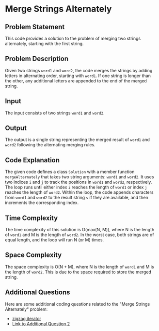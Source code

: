 # Merge Strings Alternately

## Problem Statement

This code provides a solution to the problem of merging two strings alternately, starting with the first string.

## Problem Description

Given two strings `word1` and `word2`, the code merges the strings by adding letters in alternating order, starting with `word1`. If one string is longer than the other, any additional letters are appended to the end of the merged string.

## Input

The input consists of two strings `word1` and `word2`.

## Output

The output is a single string representing the merged result of `word1` and `word2` following the alternating merging rules.

## Code Explanation

The given code defines a class `Solution` with a member function `mergeAlternately` that takes two string arguments: `word1` and `word2`. It uses two indices `i` and `j` to track the positions in `word1` and `word2`, respectively. The loop runs until either index `i` reaches the length of `word1` or index `j` reaches the length of `word2`. Within the loop, the code appends characters from `word1` and `word2` to the result string `s` if they are available, and then increments the corresponding index.

## Time Complexity

The time complexity of this solution is O(max(N, M)), where N is the length of `word1` and M is the length of `word2`. In the worst case, both strings are of equal length, and the loop will run N (or M) times.

## Space Complexity

The space complexity is O(N + M), where N is the length of `word1` and M is the length of `word2`. This is due to the space required to store the merged string.

## Additional Questions

Here are some additional coding questions related to the "Merge Strings Alternately" problem:

- [zigzag iterator](https://leetcode.com/problems/zigzag-iterator/description/)
- [Link to Additional Question 2]()
